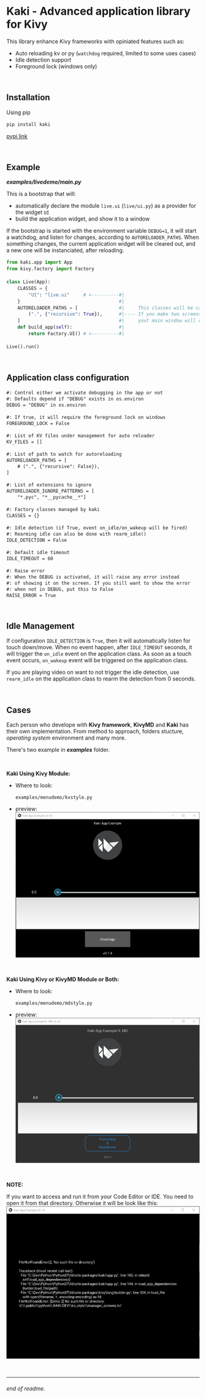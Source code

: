 # Kaki - Advanced application library for Kivy

This library enhance Kivy frameworks with opiniated features such as:

- Auto reloading kv or py (`watchdog` required, limited to some uses cases)
- Idle detection support
- Foreground lock (windows only)

<br>

## Installation

Using pip
```txt
pip install kaki
```

<a href="https://pypi.org/project/kaki/">pypi link</a>

<br>

## Example

*__examples/livedemo/main.py__*

This is a bootstrap that will:
- automatically declare the module `live.ui` (`live/ui.py`) as a provider for the widget `UI`
- build the application widget, and show it to a window

If the bootstrap is started with the environment variable `DEBUG=1`, it will start a watchdog, and listen for changes, according to `AUTORELOADER_PATHS`.
When something changes, the current application widget will be cleared out, and a new one will be instanciated, after reloading.

```python
from kaki.app import App
from kivy.factory import Factory

class Live(App):
    CLASSES = {
        "UI": "live.ui"     # <----------#|
    }                                    #|
    AUTORELOADER_PATHS = [               #|     This classes will be call as highest root class.
        (".", {"recursive": True}),      #|---- If you make two screens and saved your *.kv files
    ]                                    #|     yout main window will return to the first screen.
    def build_app(self):                 #|
        return Factory.UI() # <----------#|

Live().run()
```

<br>


## Application class configuration


    #: Control either we activate debugging in the app or not
    #: Defaults depend if "DEBUG" exists in os.environ
    DEBUG = "DEBUG" in os.environ

    #: If true, it will require the foreground lock on windows
    FOREGROUND_LOCK = False

    #: List of KV files under management for auto reloader
    KV_FILES = []

    #: List of path to watch for autoreloading
    AUTORELOADER_PATHS = [
        # (".", {"recursive": False}),
    ]

    #: List of extensions to ignore
    AUTORELOADER_IGNORE_PATTERNS = [
        "*.pyc", "*__pycache__*"]

    #: Factory classes managed by kaki
    CLASSES = {}

    #: Idle detection (if True, event on_idle/on_wakeup will be fired)
    #: Rearming idle can also be done with rearm_idle()
    IDLE_DETECTION = False

    #: Default idle timeout
    IDLE_TIMEOUT = 60

    #: Raise error
    #: When the DEBUG is activated, it will raise any error instead
    #: of showing it on the screen. If you still want to show the error
    #: when not in DEBUG, put this to False
    RAISE_ERROR = True

<br>


## Idle Management

If configuration `IDLE_DETECTION` is `True`, then it will automatically listen for touch down/move.
When no event happen, after `IDLE_TIMEOUT` seconds, it will trigger the `on_idle` event on the application class.
As soon as a touch event occurs, `on_wakeup` event will be triggered on the application class.

If you are playing video on want to not trigger the idle detection, use `rearm_idle` on the application class to rearm the detection from 0
seconds.

<br>

## Cases

Each person who develope with __Kivy framework__, __KivyMD__ and __Kaki__ has their own implementation.
From method to approach, folders stucture, *operating system* environment and many more.

There's two example in *__examples__* folder.

<br>

__Kaki Using Kivy Module:__

- Where to look:
    ```text
    examples/menudemo/kvstyle.py
    ```
- preview:
![image kvstyle](/examples/documentation/Kaki_Using_Kivy_Modules.png)

<br>

__Kaki Using Kivy or KivyMD Module or Both:__

- Where to look:
    ```text
    examples/menudemo/mdstyle.py
    ```
- preview:
![image mdstyle](/examples/documentation/Kaki_Using_Kivy_and_KivyMD_Modules.png)

<br>

__NOTE:__

If you want to access and run it from your Code Editor or IDE. You need to open it from that directory.
Otherwise it will be look like this:
![image error](/examples/documentation/Kaki_Error_Example.png)

<br>

___

###### end of readme.